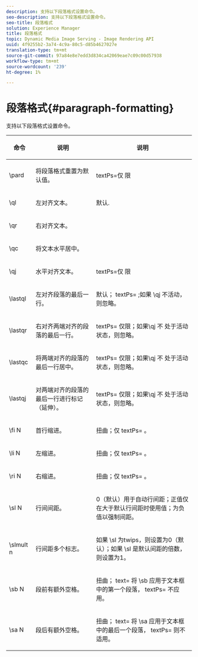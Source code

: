 ```yaml
---
description: 支持以下段落格式设置命令。
seo-description: 支持以下段落格式设置命令。
seo-title: 段落格式
solution: Experience Manager
title: 段落格式
topic: Dynamic Media Image Serving - Image Rendering API
uuid: 4f9255b2-3a74-4c9a-80c5-d85b4627027e
translation-type: tm+mt
source-git-commit: 97a84e8e7edd3d834ca42069eae7c09c00d57938
workflow-type: tm+mt
source-wordcount: '239'
ht-degree: 1%

---
```



# 段落格式{#paragraph-formatting}

支持以下段落格式设置命令。

<table id="table_5DD044E1C0614A29A2413557DF57197D"> 
 <thead> 
  <tr> 
   <th class="entry"> <p>命令 </p> </th> 
   <th class="entry"> <p>说明 </p> </th> 
   <th class="entry"> <p>说明 </p> </th> 
  </tr> 
 </thead>
 <tbody> 
  <tr> 
   <td> <span class="codeph"> \pard  </span> </td> 
   <td> <p>将段落格式重置为默认值。 </p> </td> 
   <td> <p> <span class="codeph"> textPs=仅 </span> 限 </p> </td> 
  </tr> 
  <tr> 
   <td> <span class="codeph"> \ql  </span> </td> 
   <td> <p>左对齐文本。 </p> </td> 
   <td> <p>默认. </p> </td> 
  </tr> 
  <tr> 
   <td> <span class="codeph"> \qr  </span> </td> 
   <td> <p>右对齐文本。 </p> </td> 
   <td> <p> </p> </td> 
  </tr> 
  <tr> 
   <td> <span class="codeph"> \qc  </span> </td> 
   <td> <p>将文本水平居中。 </p> </td> 
   <td> <p> </p> </td> 
  </tr> 
  <tr> 
   <td> <span class="codeph"> \qj  </span> </td> 
   <td> <p>水平对齐文本。 </p> </td> 
   <td> <p> <span class="codeph"> textPs=仅 </span> 限 </p> </td> 
  </tr> 
  <tr> 
   <td> <span class="codeph"> \lastql  </span> </td> 
   <td> <p>左对齐段落的最后一行。 </p> </td> 
   <td> <p>默认；<span class="codeph"> textPs= </span>;如果<span class="codeph"> \qj </span>不活动，则忽略。 </p> </td> 
  </tr> 
  <tr> 
   <td> <span class="codeph"> \lastqr  </span> </td> 
   <td> <p>右对齐两端对齐的段落的最后一行。 </p> </td> 
   <td> <p> <span class="codeph"> textPs= </span> 仅限；如果\qj <span class="codeph"> 不 </span> 处于活动状态，则忽略。 </p> </td> 
  </tr> 
  <tr> 
   <td> <span class="codeph"> \lastqc  </span> </td> 
   <td> <p>将两端对齐的段落的最后一行居中。 </p> </td> 
   <td> <p> <span class="codeph"> textPs= </span> 仅限；如果\qj <span class="codeph"> 不 </span>处于活动状态，则忽略。 </p> </td> 
  </tr> 
  <tr> 
   <td> <span class="codeph"> \lastqj  </span> </td> 
   <td> <p>对两端对齐的段落的最后一行进行标记（延伸）。 </p> </td> 
   <td> <p> <span class="codeph"> textPs= </span> 仅限；如果\qj <span class="codeph"> 不 </span>处于活动状态，则忽略。 </p> </td> 
  </tr> 
  <tr> 
   <td> <span class="codeph"> \fi  <span class="varname"> N  </span> </span> </td> 
   <td> <p>首行缩进。 </p> </td> 
   <td> <p>扭曲；仅<span class="codeph"> textPs= </span>。 </p> </td> 
  </tr> 
  <tr> 
   <td> <span class="codeph"> \li  <span class="varname"> N  </span> </span> </td> 
   <td> <p>左缩进。 </p> </td> 
   <td> <p>扭曲；仅<span class="codeph"> textPs= </span>。 </p> </td> 
  </tr> 
  <tr> 
   <td> <span class="codeph"> \ri  <span class="varname"> N  </span> </span> </td> 
   <td> <p>右缩进。 </p> </td> 
   <td> <p>扭曲；仅<span class="codeph"> textPs= </span>。 </p> </td> 
  </tr> 
  <tr> 
   <td> <span class="codeph"> \sl  <span class="varname"> N  </span> </span> </td> 
   <td> <p>行间间距。 </p> </td> 
   <td> <p>0（默认）用于自动行间距；正值仅在大于默认行间距时使用值；为负值以强制间距。 </p> </td> 
  </tr> 
  <tr> 
   <td> <span class="codeph"> \slmult  <span class="varname"> n  </span> </span> </td> 
   <td> <p>行间距多个标志。 </p> </td> 
   <td> <p>如果<span class="codeph"> \sl </span>为twips，则设置为0（默认）；如果<span class="codeph"> \sl </span>是默认间距的倍数，则设置为1。 </p> </td> 
  </tr> 
  <tr> 
   <td> <span class="codeph"> \sb  <span class="varname"> N  </span> </span> </td> 
   <td> <p>段前有额外空格。 </p> </td> 
   <td> <p>扭曲；<span class="codeph"> text= </span>将<span class="codeph"> \sb </span>应用于文本框中的第一个段落，<span class="codeph"> textPs= </span>不应用。 </p> </td> 
  </tr> 
  <tr> 
   <td> <span class="codeph"> \sa  <span class="varname"> N  </span> </span> </td> 
   <td> <p>段后有额外空格。 </p> </td> 
   <td> <p>扭曲；<span class="codeph"> text= </span>将<span class="codeph"> \sa </span>应用于文本框中的最后一个段落，<span class="codeph"> textPs= </span>则不适用。 </p> </td> 
  </tr> 
 </tbody> 
</table>

